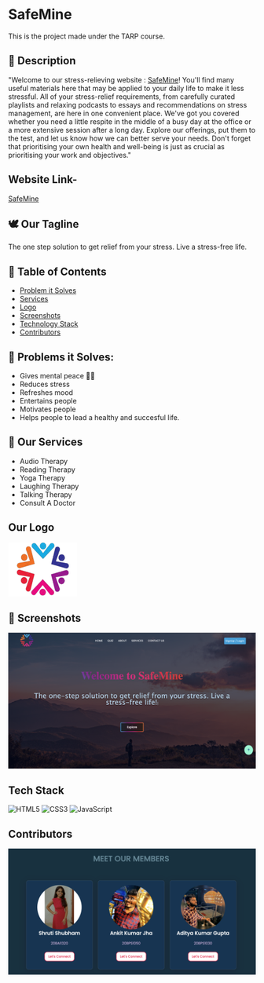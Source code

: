 # SafeMine 
This is the project made under the TARP course.

## 📃 Description 
"Welcome to our stress-relieving website : [SafeMine](https://safemine.netlify.app/)! You'll find many useful materials here that may be applied to your daily life to make it less stressful. All of your stress-relief requirements, from carefully curated playlists and relaxing podcasts to essays and recommendations on stress management, are here in one convenient place. We've got you covered whether you need a little respite in the middle of a busy day at the office or a more extensive session after a long day. Explore our offerings, put them to the test, and let us know how we can better serve your needs. Don't forget that prioritising your own health and well-being is just as crucial as prioritising your work and objectives."

## Website Link-
<a href="https://safemine.netlify.app/">SafeMine</a>

## 🕊 Our Tagline 
The one step solution to get relief from your stress.
Live a stress-free life.

## 📝 Table of Contents
- [Problem it Solves](#problem_statement)
- [Services](#services)
- [Logo](#logo)
- [Screenshots](#screenshots)
- [Technology Stack](#tech_stack)
- [Contributors](#contributors)

## 🔎 Problems it Solves: <a name = "problem_statement"></a>
- Gives mental peace 🧘‍♀️
- Reduces stress
- Refreshes mood
- Entertains people
- Motivates people
- Helps people to lead a healthy and succesful life.

## 💼 Our Services <a name = "services"></a>
- Audio Therapy
- Reading Therapy
- Yoga Therapy
- Laughing Therapy
- Talking Therapy
- Consult A Doctor

## Our Logo <a name = "logo"></a>
<img src="./logo.png" width=140px height=110px alt="logo">

## 📸 Screenshots <a name = "screenshots"></a>
![readmeBanner](./images/ss.png)

## Tech Stack <a name = "tech_stack"></a>
<img alt="HTML5" src="https://img.shields.io/badge/html5-%23fca9ae.svg?style=for-the-badge&logo=html5&logoColor=140200"/>
<img alt="CSS3" src="https://img.shields.io/badge/css3-%23ffd2ce.svg?style=for-the-badge&logo=css3&logoColor=140200"/>
<img alt="JavaScript" src="https://img.shields.io/badge/javascript-%23e4626b.svg?style=for-the-badge&logo=javascript&logoColor=%23F7DF1E"/>

## Contributors <a name = "contributors"></a>

![readmeBanner](./images/members.png)